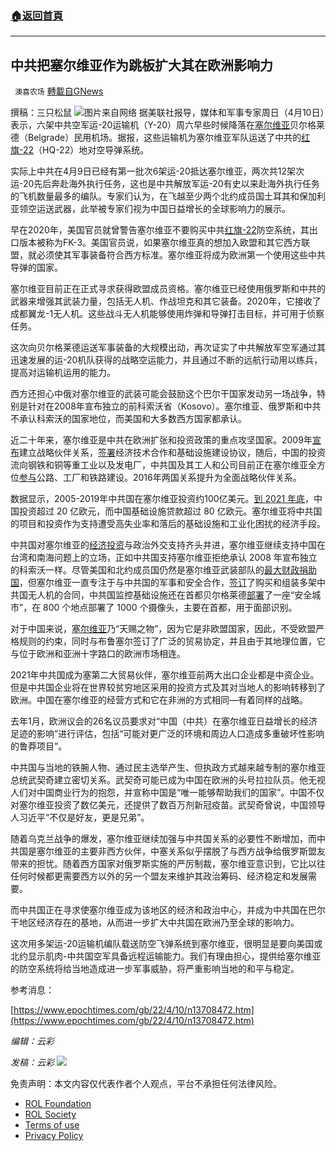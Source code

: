 ###  [:house:返回首頁](https://github.com/ourhimalayas/txt)
---


## 中共把塞尔维亚作为跳板扩大其在欧洲影响力
` 澳喜农场` [轉載自GNews](https://gnews.org/zh-hans/2333193/)

撰稿：三只松鼠
![](https://assets.gnews.org/wp-content/uploads/2022/04/Slide1-20.jpg)图片来自网络
据美联社报导，媒体和军事专家周日（4月10日）表示，六架中共空军运-20运输机（Y-20）周六早些时候降落在[塞尔维亚](https://www.epochtimes.com/gb/tag/%E5%A1%9E%E5%B0%94%E7%BB%B4%E4%BA%9A.html)贝尔格莱德（Belgrade）民用机场。据报，这些运输机为塞尔维亚军队运送了中共的[红旗-22](https://www.epochtimes.com/gb/tag/%E7%BA%A2%E6%97%97-22.html)（HQ-22）地对空导弹系统。

实际上中共在4月9日已经有第一批次6架运-20抵达塞尔维亚，两次共12架次运-20先后奔赴海外执行任务，这也是中共解放军运-20有史以来赴海外执行任务的飞机数量最多的编队。专家们认为，在飞越至少两个北约成员国土耳其和保加利亚领空运送武器，此举被专家们视为中国日益增长的全球影响力的展示。

早在2020年，美国官员就曾警告塞尔维亚不要购买中共[红旗-22](https://www.epochtimes.com/gb/tag/%E7%BA%A2%E6%97%97-22.html)防空系统，其出口版本被称为FK-3。美国官员说，如果塞尔维亚真的想加入欧盟和其它西方联盟，就必须使其军事装备符合西方标准。塞尔维亚将成为欧洲第一个使用这些中共导弹的国家。

塞尔维亚目前正在正式寻求获得欧盟成员资格。塞尔维亚已经使用俄罗斯和中共的武器来增强其武装力量，包括无人机、作战坦克和其它装备。2020年，它接收了成都翼龙-1无人机。这些战斗无人机能够使用炸弹和导弹打击目标，并可用于侦察任务。

这次向贝尔格莱德运送军事装备的大规模出动，再次证实了中共解放军空军通过其迅速发展的运-20机队获得的战略空运能力，并且通过不断的远航行动用以练兵，提高对运输机运用的能力。

西方还担心中俄对塞尔维亚的武装可能会鼓励这个巴尔干国家发动另一场战争，特别是针对在2008年宣布独立的前科索沃省（Kosovo）。塞尔维亚、俄罗斯和中共不承认科索沃的国家地位，而美国和大多数西方国家都承认。

近二十年来，塞尔维亚是中共在欧洲扩张和投资政策的重点攻坚国家。2009年[宣布](https://balkaninsight.com/2009/08/21/china-and-serbia-boost-strategic-partnership/)建立战略伙伴关系，[签署](https://balkaninsight.com/2009/08/21/china-and-serbia-boost-strategic-partnership/)经济技术合作和基础设施建设协议，随后，中国的投资流向钢铁和铜等重工业以及发电厂，中共国及其工人和公司目前正在塞尔维亚全方位[参与](https://www.independent.co.uk/news/serbia-china-beijing-wang-yi-europe-b1946944.html)公路、工厂和铁路建设。2016年两国关系提升为全面战略伙伴关系。

数据显示，2005-2019年中共国在塞尔维亚投资约100亿美元。[到 2021 年底](https://www.ft.com/content/eeb179ae-9c13-11ea-871b-edeb99a20c6e)，中国投资超过 20 亿欧元，而中国基础设施贷款超过 80 亿欧元。塞尔维亚将中共国的项目和投资作为支持遭受高失业率和落后的基础设施和工业化困扰的经济手段。

中共国对塞尔维亚的[经济投资](https://www.ft.com/content/eeb179ae-9c13-11ea-871b-edeb99a20c6e)与政治外交支持齐头并进，塞尔维亚继续支持中国在台湾和南海问题上的立场，正如中共国支持塞尔维亚拒绝承认 2008 年宣布独立的科索沃一样。尽管美国和北约成员国仍然是塞尔维亚武装部队的[最大财政捐助国](https://rs.n1info.com/english/news/a473557/nato-biggest-donor-to-serbian-defence-ministry.html)，但塞尔维亚一直专注于与中共国的军事和安全合作，[签订](https://thediplomat.com/2020/04/china-is-not-replacing-the-west-in-serbia/)了购买和组装多架中共国无人机的合同，中共国监控基础设施还在首都贝尔格莱德[部署](https://thediplomat.com/2021/04/china-is-changing-serbia-from-the-inside/)了一座“安全城市”，在 800 个地点部署了 1000 个摄像头，主要在首都，用于面部识别。

对于中国来说，[塞尔维亚](https://www.dw.com/en/serbia-as-chinas-favorite-partner/a-56583379)乃“天赐之物”，因为它是非欧盟国家，因此，不受欧盟严格规则的约束，同时与布鲁塞尔签订了广泛的贸易协定，并且由于其地理位置，它与位于欧洲和亚洲十字路口的欧洲市场相连。

2021年中共国成为塞第二大贸易伙伴，塞尔维亚前两大出口企业都是中资企业。但是中共国企业将在世界较贫穷地区采用的投资方式及其对当地人的影响转移到了欧洲。中国在塞尔维亚的经营方式和它在非洲的方式相同—有着同样的战略。

去年1月，欧洲议会的26名议员要求对“中国（中共）在塞尔维亚日益增长的经济足迹的影响”进行评估，包括“可能对更广泛的环境和周边人口造成多重破坏性影响的鲁莽项目”。

中共国与当地的铁腕人物、通过民主选举产生、但执政方式越来越专制的塞尔维亚总统武契奇建立密切关系。武契奇可能已成为中国在欧洲的头号拉拉队员。他无视人们对中国商业行为的抱怨，并宣称中国是“唯一能够帮助我们的国家”。中国不仅对塞尔维亚投资了数亿美元，还提供了数百万剂新冠疫苗。武契奇曾说，中国领导人习近平“不仅是好友，更是兄弟”。

随着乌克兰战争的爆发，塞尔维亚继续加强与中共国关系的必要性不断增加，而中共国是塞尔维亚的主要非西方伙伴，中塞关系似乎摆脱了与西方战争给俄罗斯盟友带来的担忧。随着西方国家对俄罗斯实施的严厉制裁，塞尔维亚意识到，它比以往任何时候都更需要西方以外的另一个盟友来维护其政治筹码、经济稳定和发展需要。

而中共国正在寻求使塞尔维亚成为该地区的经济和政治中心，并成为中共国在巴尔干地区经济存在的基地，从而进一步扩大中共国在欧洲乃至全球的影响力。

这次用多架运-20运输机编队载送防空飞弹系统到塞尔维亚，很明显是要向美国或北约显示肌肉-中共国空军具备远程运输能力。我们有理由担心，提供给塞尔维亚的防空系统将给当地造成进一步军事威胁，将严重影响当地的和平与稳定。

参考消息：

[https://www.epochtimes.com/gb/22/4/10/n13708472.htm](https://www.epochtimes.com/gb/22/4/10/n13708472.htm)

*编辑：云彩*

*发稿：云彩*
![](https://assets.gnews.org/wp-content/uploads/2022/04/HA-2.jpg)
 

免责声明：本文内容仅代表作者个人观点，平台不承担任何法律风险。

- [ROL Foundation](https://rolfoundation.org/)
- [ROL Society](https://rolsociety.org/)
- [Terms of use](https://gnews.org/terms-of-use-3/)
- [Privacy Policy](https://gnews.org/privacy-policy/)
